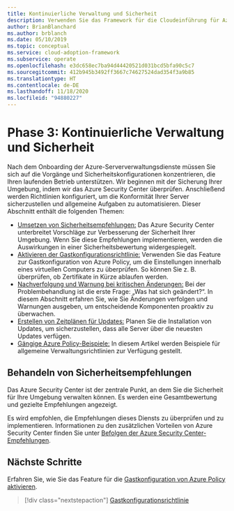 ```yaml
---
title: Kontinuierliche Verwaltung und Sicherheit
description: Verwenden Sie das Framework für die Cloudeinführung für Azure, um zu erfahren, wie Sie sich auf die Vorgänge und Sicherheitskonfigurationen konzentrieren, die Ihren laufenden Betrieb unterstützen.
author: BrianBlanchard
ms.author: brblanch
ms.date: 05/10/2019
ms.topic: conceptual
ms.service: cloud-adoption-framework
ms.subservice: operate
ms.openlocfilehash: e3dc658ec7ba94d44420521d031bcd5bfa90c5c7
ms.sourcegitcommit: 412b945b3492ff3667c74627524dad354f3a9b85
ms.translationtype: HT
ms.contentlocale: de-DE
ms.lasthandoff: 11/18/2020
ms.locfileid: "94880227"
---
```

# <a name="phase-3-ongoing-management-and-security"></a>Phase 3: Kontinuierliche Verwaltung und Sicherheit

Nach dem Onboarding der Azure-Serververwaltungsdienste müssen Sie sich auf die Vorgänge und Sicherheitskonfigurationen konzentrieren, die Ihren laufenden Betrieb unterstützen. Wir beginnen mit der Sicherung Ihrer Umgebung, indem wir das Azure Security Center überprüfen. Anschließend werden Richtlinien konfiguriert, um die Konformität Ihrer Server sicherzustellen und allgemeine Aufgaben zu automatisieren. Dieser Abschnitt enthält die folgenden Themen:

- [Umsetzen von Sicherheitsempfehlungen:](#address-security-recommendations) Das Azure Security Center unterbreitet Vorschläge zur Verbesserung der Sicherheit Ihrer Umgebung. Wenn Sie diese Empfehlungen implementieren, werden die Auswirkungen in einer Sicherheitsbewertung widergespiegelt.
- [Aktivieren der Gastkonfigurationsrichtlinie:](./guest-configuration-policy.md) Verwenden Sie das Feature zur Gastkonfiguration von Azure Policy, um die Einstellungen innerhalb eines virtuellen Computers zu überprüfen. So können Sie z. B. überprüfen, ob Zertifikate in Kürze ablaufen werden.
- [Nachverfolgung und Warnung bei kritischen Änderungen:](./enable-tracking-alerting.md) Bei der Problembehandlung ist die erste Frage: „Was hat sich geändert?“. In diesem Abschnitt erfahren Sie, wie Sie Änderungen verfolgen und Warnungen ausgeben, um entscheidende Komponenten proaktiv zu überwachen.
- [Erstellen von Zeitplänen für Updates:](./update-schedules.md) Planen Sie die Installation von Updates, um sicherzustellen, dass alle Server über die neuesten Updates verfügen.
- [Gängige Azure Policy-Beispiele:](./common-policies.md) In diesem Artikel werden Beispiele für allgemeine Verwaltungsrichtlinien zur Verfügung gestellt.

## <a name="address-security-recommendations"></a>Behandeln von Sicherheitsempfehlungen

Das Azure Security Center ist der zentrale Punkt, an dem Sie die Sicherheit für Ihre Umgebung verwalten können. Es werden eine Gesamtbewertung und gezielte Empfehlungen angezeigt.

Es wird empfohlen, die Empfehlungen dieses Diensts zu überprüfen und zu implementieren. Informationen zu den zusätzlichen Vorteilen von Azure Security Center finden Sie unter [Befolgen der Azure Security Center-Empfehlungen](/azure/migrate/migrate-best-practices-security-management#best-practice-follow-azure-security-center-recommendations).

## <a name="next-steps"></a>Nächste Schritte

Erfahren Sie, wie Sie das Feature für die [Gastkonfiguration von Azure Policy aktivieren](./guest-configuration-policy.md).

> [!div class="nextstepaction"]
> [Gastkonfigurationsrichtlinie](./guest-configuration-policy.md)
